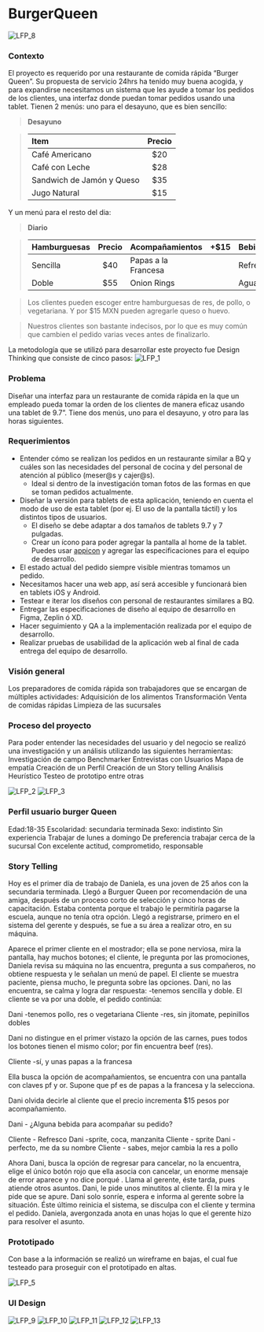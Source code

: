 # BurgerQueen

![LFP_8](https://github.com/Andrea0611/UX_BurgerQueen/blob/master/BurgerQueen-Github.jpg)

### Contexto
El proyecto es requerido por una restaurante de comida rápida “Burger Queen”. Su propuesta de servicio 24hrs ha tenido muy buena acogida, y para expandirse necesitamos un sistema que les ayude a tomar los pedidos de los clientes, una interfaz donde puedan tomar pedidos usando una tablet.
Tienen 2 menús: uno para el desayuno, que es bien sencillo:


> **Desayuno**

> |Item|Precio|
> |:---|:---:|
> |Café Americano|$20|
> |Café con Leche| $28 |
> |Sandwich de Jamón y Queso| $35 |
> |Jugo Natural| $15 |


Y un menú para el resto del dia:

> **Diario**

> |Hamburguesas|Precio|Acompañamientos|+$15|Bebidas|Precio|
> |:---|:---:|:---|:---:|:---|:---:|
> |Sencilla|$40|Papas a la Francesa||Refresco|$15|
> |Doble| $55 |Onion Rings||Agua|$10|

> Los clientes pueden escoger entre hamburguesas de res, de pollo, o vegetariana. Y por $15 MXN pueden agregarle queso o huevo.

> Nuestros clientes son bastante indecisos, por lo que es muy común que cambien el pedido varias veces antes de finalizarlo.

La metodología que se utilizó para desarrollar este proyecto fue Design Thinking que  consiste de cinco pasos:
![LFP_1](https://github.com/Andrea0611/UX_BurgerQueen/blob/master/design-thinking.png)
### Problema

Diseñar una interfaz para un restaurante de comida rápida en la que un empleado pueda tomar la orden de los clientes de manera eficaz usando una tablet de 9.7”. Tiene dos menús, uno para el desayuno, y otro para las horas siguientes. 

### Requerimientos

- Entender cómo se realizan los pedidos en un restaurante similar a BQ y cuáles son las necesidades del personal de cocina y del personal de atención al público (meser@s y cajer@s).
  - Ideal si dentro de la investigación toman fotos de las formas en que se toman pedidos actualmente.
- Diseñar la versión para tablets de esta aplicación, teniendo en cuenta el modo de uso de esta tablet (por ej. El uso de la     pantalla táctil) y los distintos tipos de usuarios.
  - El diseño se debe adaptar a dos tamaños de tablets 9.7 y 7 pulgadas.
  - Crear un ícono para poder agregar la pantalla al home de la tablet. Puedes usar [appicon](https://appicon.co/#app-icon) y     agregar las especificaciones para   el equipo de desarrollo.
- El estado actual del pedido siempre visible mientras tomamos un pedido.
- Necesitamos hacer una web app, así será accesible y funcionará bien en tablets iOS y Android.
- Testear e iterar los diseños con personal de restaurantes similares a BQ.
- Entregar las especificaciones de diseño al equipo de desarrollo en Figma, Zeplin ó XD.
- Hacer seguimiento y QA a la implementación realizada por el equipo de desarrollo.
- Realizar pruebas de usabilidad de la aplicación web al final de cada entrega del equipo de desarrollo.

### Visión general
Los preparadores de comida rápida son trabajadores que se encargan de múltiples actividades:
Adquisición de los alimentos
Transformación
Venta de comidas rápidas
Limpieza de las sucursales
 
### Proceso del proyecto 
Para poder entender las necesidades del usuario y del negocio se realizó una investigación y un análisis utilizando las siguientes herramientas:
Investigación de campo
Benchmarker
Entrevistas con Usuarios
Mapa de empatía
Creación de un Perfil
Creación de un Story telling
Análisis Heurístico
Testeo de prototipo
entre otras

![LFP_2](https://github.com/Andrea0611/UX_BurgerQueen/blob/master/Burguer%20Queen%20(1).jpg)
![LFP_3](https://github.com/Andrea0611/UX_BurgerQueen/blob/master/Burguer%20Queen%20(2).jpg)


### Perfil usuario burger Queen
Edad:18-35
Escolaridad: secundaria terminada
Sexo: indistinto
Sin experiencia
Trabajar de lunes a domingo
De preferencia trabajar cerca de la sucursal
Con excelente actitud, comprometido, responsable

### Story Telling
Hoy es el primer día de trabajo de Daniela, es una joven de 25 años con la secundaria terminada. Llegó a Burguer Queen por recomendación de una amiga, después de un proceso corto de selección y cinco horas de capacitación. Estaba contenta porque el trabajo le permitiría pagarse la escuela, aunque no tenía otra opción. Llegó a registrarse, primero en el sistema del gerente y después, se fue a su área a realizar otro, en su máquina.

Aparece el primer cliente en el mostrador; ella se pone nerviosa, mira la pantalla, hay muchos botones; el cliente, le pregunta por las promociones, Daniela revisa su máquina no las encuentra, pregunta a sus compañeros, no obtiene respuesta y le señalan un menú de papel. El cliente se muestra paciente, piensa mucho, le pregunta sobre las opciones. 
Dani, no las encuentra, se calma y logra dar respuesta: -tenemos sencilla y doble. El cliente se va por una doble,  el pedido continúa:

Dani -tenemos pollo, res  o vegetariana
Cliente -res, sin jitomate, pepinillos dobles 

Dani no distingue en el primer vistazo la opción de las carnes, pues todos los botones tienen el mismo color; por fin encuentra beef (res). 

Cliente -sí, y unas papas a la francesa

Ella busca la opción de acompañamientos, se encuentra con una pantalla con claves pf y or. Supone que pf es de papas 
a la francesa y la selecciona.

Dani olvida decirle al cliente que el precio incrementa $15 pesos por acompañamiento.

Dani - ¿Alguna bebida para acompañar su pedido?

Cliente - Refresco
Dani -sprite, coca, manzanita
Cliente - sprite
Dani -perfecto, me da su nombre
Cliente - sabes, mejor cambia la res a pollo

Ahora Dani, busca la opción de regresar para cancelar, no la encuentra, elige el único botón rojo que ella asocia con cancelar, un enorme mensaje de error aparece y no dice porqué . Llama al gerente, éste tarda, pues atiende otros asuntos. Dani, le pide unos minutitos al cliente. Él la mira y le pide que se apure. Dani solo sonríe, espera e informa al gerente sobre la situación. Éste último reinicia el sistema, se disculpa con el cliente y termina el pedido. Daniela, avergonzada anota en unas hojas lo que el gerente hizo para resolver el asunto.

### Prototipado
Con base a la información se realizó un wireframe en bajas, el cual fue testeado para proseguir con el prototipado en altas.

![LFP_5](https://github.com/Andrea0611/UX_BurgerQueen/blob/master/BurgerQueenwire.jpg)
 
### UI Design
![LFP_9](https://github.com/Andrea0611/UX_BurgerQueen/blob/master/BurgerQueen-05.jpg)
![LFP_10](https://github.com/Andrea0611/UX_BurgerQueen/blob/master/BurgerQueen-1.png)
![LFP_11](https://github.com/Andrea0611/UX_BurgerQueen/blob/master/BurgerQueen-2.png)
![LFP_12](https://github.com/Andrea0611/UX_BurgerQueen/blob/master/BurgerQueen-3.png)
![LFP_13](https://github.com/Andrea0611/UX_BurgerQueen/blob/master/BurgerQueen-4.png)
